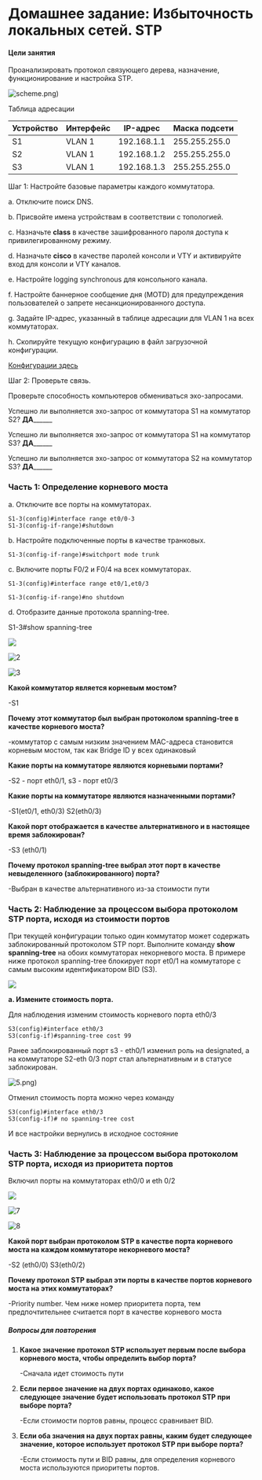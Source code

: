 # Домашнее задание: Избыточность локальных сетей. STP

#### Цели занятия

Проанализировать протокол связующего дерева, назначение, функционирование и настройка STP.

![scheme.png)](scheme.PNG)

Таблица адресации

| Устройство | Интерфейс | IP-адрес    | Маска подсети |
| ---------- | --------- | ----------- | ------------- |
| S1         | VLAN 1    | 192.168.1.1 | 255.255.255.0 |
| S2         | VLAN 1    | 192.168.1.2 | 255.255.255.0 |
| S3         | VLAN 1    | 192.168.1.3 | 255.255.255.0 |

Шаг 1:   Настройте базовые параметры каждого коммутатора.

a.   Отключите поиск DNS.

b.   Присвойте имена устройствам в соответствии с топологией.

c.   Назначьте **class** в качестве зашифрованного пароля доступа к привилегированному режиму.

d.   Назначьте **cisco** в качестве паролей консоли и VTY и активируйте вход для консоли и VTY каналов.

e.   Настройте logging synchronous для консольного канала.

f.   Настройте баннерное сообщение дня (MOTD) для предупреждения пользователей о запрете несанкционированного доступа.

g.   Задайте IP-адрес, указанный в таблице адресации для VLAN 1 на всех коммутаторах.

h.   Скопируйте текущую конфигурацию в файл загрузочной конфигурации.

[Конфигурации здесь](\Config)

Шаг 2:   Проверьте связь.

Проверьте способность компьютеров обмениваться эхо-запросами.

Успешно ли выполняется эхо-запрос от коммутатора S1 на коммутатор S2?   ____ДА__________

Успешно ли выполняется эхо-запрос от коммутатора S1 на коммутатор S3?   ____ДА__________

Успешно ли выполняется эхо-запрос от коммутатора S2 на коммутатор S3?   ____ДА__________

### Часть 1: Определение корневого моста

a.   Отключите все порты на коммутаторах.

```
S1-3(config)#interface range et0/0-3
S1-3(config-if-range)#shutdown
```

b.   Настройте подключенные порты в качестве транковых.

```
S1-3(config-if-range)#switchport mode trunk
```

c.   Включите порты F0/2 и F0/4 на всех коммутаторах.

```
S1-3(config)#interface range et0/1,et0/3

S1-3(config-if-range)#no shutdown
```

d.   Отобразите данные протокола spanning-tree.

S1-3#show spanning-tree

![](1.png)

![2](2.png)

![3](3.png)

**Какой коммутатор является корневым мостом?** 

-S1

**Почему этот коммутатор был выбран протоколом spanning-tree в качестве корневого моста?**

-коммутатор с самым низким значением MAC-адреса становится корневым мостом, так как Bridge ID у всех одинаковый

**Какие порты на коммутаторе являются корневыми портами?** 

-S2 - порт eth0/1, s3 - порт et0/3

**Какие порты на коммутаторе являются назначенными портами?** 

-S1(et0/1, eth0/3) S2(eth0/3)

**Какой порт отображается в качестве альтернативного и в настоящее время заблокирован?** 

-S3 (eth0/1)

**Почему протокол spanning-tree выбрал этот порт в качестве невыделенного (заблокированного) порта?**

-Выбран в качестве альтернативного из-за стоимости пути



### Часть 2:   Наблюдение за процессом выбора протоколом STP порта, исходя из стоимости портов

При текущей конфигурации только один коммутатор может содержать заблокированный протоколом STP порт. Выполните команду **show spanning-tree** на обоих коммутаторах некорневого моста. В примере ниже протокол spanning-tree блокирует порт et0/1 на коммутаторе с самым высоким идентификатором BID (S3).

![](4.PNG)

**a. Измените стоимость порта.**

Для наблюдения изменим стоимость корневого порта eth0/3

```
S3(config)#interface eth0/3
S3(config-if)#spanning-tree cost 99
```

Ранее заблокированный порт s3 - eth0/1 изменил роль на designated, а на коммутаторе S2-eth 0/3 порт стал альтернативным и в статусе заблокирован.

![5.png)](5.PNG)

Отменил стоимость порта можно через команду

```
S3(config)#interface eth0/3
S3(config-if)# no spanning-tree cost
```

И все настройки вернулись в исходное состояние

### Часть 3:   Наблюдение за процессом выбора протоколом STP порта, исходя из приоритета портов

Включил порты на коммутаторах eth0/0 и eth 0/2

![](6.png)

![7](7.png)

![8](8.png)

**Какой порт выбран протоколом STP в качестве порта корневого моста на каждом коммутаторе некорневого моста?** 

-S2 (eth0/0) S3(eth0/2)

**Почему протокол STP выбрал эти порты в качестве портов корневого моста на этих коммутаторах?**

-Priority number. Чем ниже номер приоритета порта, тем предпочтительнее считается порт в качестве корневого моста



##### **Вопросы для повторения**

1. **Какое значение протокол STP использует первым после выбора корневого моста, чтобы определить выбор порта?**

   -Сначала идет стоимость пути

2. **Если первое значение на двух портах одинаково, какое следующее значение будет использовать протокол STP при выборе порта?**

   -Если стоимости портов равны, процесс сравнивает BID.

3. **Если оба значения на двух портах равны, каким будет следующее значение, которое использует протокол STP при выборе порта?**

   -Если стоимость пути и  BID равны, для определения корневого моста используются приоритеты портов.